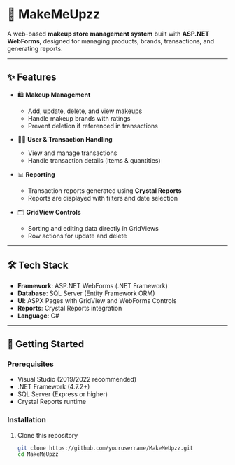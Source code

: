 # 💄 MakeMeUpzz  

A web-based **makeup store management system** built with **ASP.NET WebForms**, designed for managing products, brands, transactions, and generating reports.  

---

## ✨ Features  

- 🛍️ **Makeup Management**  
  - Add, update, delete, and view makeups  
  - Handle makeup brands with ratings  
  - Prevent deletion if referenced in transactions  

- 👩‍💻 **User & Transaction Handling**  
  - View and manage transactions  
  - Handle transaction details (items & quantities)  

- 📊 **Reporting**  
  - Transaction reports generated using **Crystal Reports**  
  - Reports are displayed with filters and date selection  

- 🗂️ **GridView Controls**  
  - Sorting and editing data directly in GridViews  
  - Row actions for update and delete  

---

## 🛠️ Tech Stack  

- **Framework**: ASP.NET WebForms (.NET Framework)  
- **Database**: SQL Server (Entity Framework ORM)  
- **UI**: ASPX Pages with GridView and WebForms Controls  
- **Reports**: Crystal Reports integration  
- **Language**: C#  

---

## 🚀 Getting Started  

### Prerequisites  
- Visual Studio (2019/2022 recommended)  
- .NET Framework (4.7.2+)  
- SQL Server (Express or higher)  
- Crystal Reports runtime  

### Installation  

1. Clone this repository  
   ```bash
   git clone https://github.com/yourusername/MakeMeUpzz.git
   cd MakeMeUpzz
